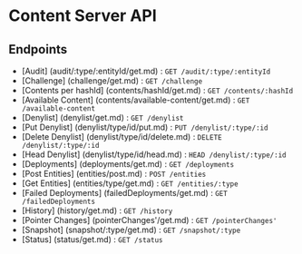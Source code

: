 # Content Server API

## Endpoints

* [Audit] (audit/:type/:entityId/get.md) : `GET /audit/:type/:entityId`
* [Challenge] (challenge/get.md) : `GET /challenge`
* [Contents per hashId] (contents/hashId/get.md) : `GET /contents/:hashId`
* [Available Content] (contents/available-content/get.md) : `GET /available-content`
* [Denylist] (denylist/get.md) : `GET /denylist`
* [Put Denylist] (denylist/type/id/put.md) : `PUT /denylist/:type/:id`
* [Delete Denylist] (denylist/type/id/delete.md) : `DELETE /denylist/:type/:id`
* [Head Denylist] (denylist/type/id/head.md) : `HEAD /denylist/:type/:id`
* [Deployments] (deployments/get.md) : `GET /deployments`
* [Post Entities] (entities/post.md) : `POST /entities`
* [Get Entities] (entities/type/get.md) : `GET /entities/:type`
* [Failed Deployments] (failedDeployments/get.md) : `GET /failedDeployments`
* [History] (history/get.md) : `GET /history`
* [Pointer Changes] (pointerChanges'/get.md) : `GET /pointerChanges'`
* [Snapshot] (snapshot/:type/get.md) : `GET /snapshot/:type`
* [Status] (status/get.md) : `GET /status`


<!-- Documentation template obtained from https://github.com/jamescooke/restapidocs -->
